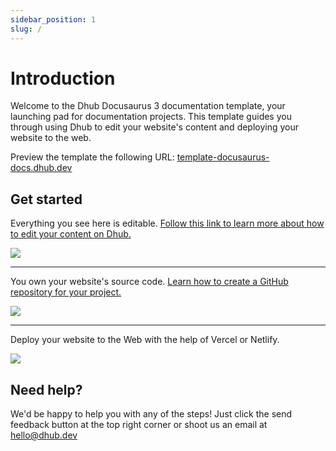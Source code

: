 ```yaml
---
sidebar_position: 1
slug: /
---
```


# Introduction

Welcome to the Dhub Docusaurus 3 documentation template, your launching pad for documentation projects. This template guides you through using Dhub to edit your website's content and deploying your website to the web.

Preview the template the following URL: [template-docusaurus-docs.dhub.dev](http://template-docusaurus-docs.dhub.dev)

## Get started

Everything you see here is editable. [Follow this link to learn more about how to edit your content on Dhub.](edit.mdx)

![](/img/step-1.png)

---

You own your website's source code. [Learn how to create a GitHub repository for your project.](intro.md)

![](/img/step-2.png)

---

Deploy your website to the Web with the help of Vercel or Netlify.

![](/img/step-3.png)

## Need help?

We'd be happy to help you with any of the steps! Just click the send feedback button at the top right corner or shoot us an email at [hello@dhub.dev](mailto:hello@dhub.dev)

&#x20;
